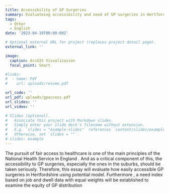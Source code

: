 ```yaml
---
title: Accessibility of GP Surgeries
summary: Evaluateing accessibility and need of GP surgeries in Hertfordshire
tags:
  - Other
  - English
date: '2023-04-19T00:00:00Z'

# Optional external URL for project (replaces project detail page).
external_link: ''

image:
  caption: ArcGIS Visualizasion
  focal_point: Smart

#links:
#  - name: Pdf
#    url: uploads/resume.pdf

url_code: ''
url_pdf: uploads/gpaccess.pdf
url_slides: ''
url_video: ''

# Slides (optional).
#   Associate this project with Markdown slides.
#   Simply enter your slide deck's filename without extension.
#   E.g. `slides = "example-slides"` references `content/slides/example-slides.md`.
#   Otherwise, set `slides = ""`.
# slides: example
---
```


The pursuit of fair access to healthcare is one of the main principles of the National Health 
Service in England . And as a critical component of this, the accessibility to GP surgeries, especially the ones in the suburbs, should be taken seriously. Therefore, this essay will evaluate how easily accessible GP surgeries in Hertfordshire using potential model. Furthermore , a need index based on job and dwell data with equal weights will be established to examine the equity of GP distribution
